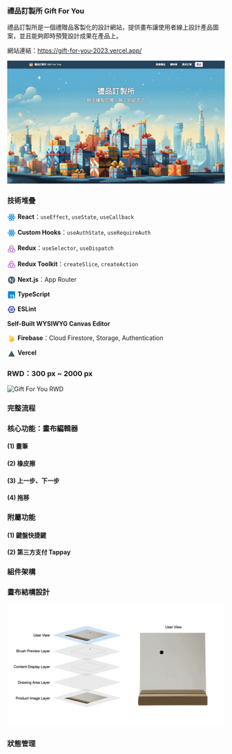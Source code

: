### 禮品訂製所 Gift For You

禮品訂製所是一個禮贈品客製化的設計網站，提供畫布讓使用者線上設計產品圖案，並且能夠即時預覽設計成果在產品上。

網站連結：https://gift-for-you-2023.vercel.app/

![Gift For You Home Page](public/images/README/home-page.jpeg)


### 技術堆疊
<img src="public/images/README/react_ts.svg" width="20" height="20" alt="React" style="vertical-align: middle;" /> **React**：`useEffect`, `useState`, `useCallback`  

<img src="public/images/README/react_ts.svg" width="20" height="20" alt="Custom Hooks" style="vertical-align: middle;" /> **Custom Hooks**：`useAuthState`, `useRequireAuth`  

<img src="public/images/README/redux-action.svg" width="20" height="20" alt="Redux" style="vertical-align: middle;" /> **Redux**：`useSelector`, `useDispatch`  

<img src="public/images/README/redux-action.svg" width="20" height="20" alt="Redux Toolkit" style="vertical-align: middle;" /> **Redux Toolkit**：`createSlice`, `createAction`  

<img src="public/images/README/next_light.svg" width="20" height="20" alt="Next.js" style="vertical-align: middle;" /> **Next.js**：App Router  

<img src="public/images/README/typescript.svg" width="20" height="20" alt="TypeScript" style="vertical-align: middle;" /> **TypeScript**  

<img src="public/images/README/eslint.svg" width="20" height="20" alt="ESLint" style="vertical-align: middle;" /> **ESLint**  

**Self-Built WYSIWYG Canvas Editor**  

<img src="public/images/README/firebase.svg" width="20" height="20" alt="Firebase" style="vertical-align: middle;" /> **Firebase**：Cloud Firestore, Storage, Authentication  

<img src="public/images/README/vercel_light.svg" width="20" height="20" alt="Vercel" style="vertical-align: middle;" /> **Vercel**


### RWD：300 px ~ 2000 px
![Gift For You RWD](public/images/README/RWD_display.gif)


### 完整流程
<!-- 待補 GIF 動畫圖-->

### 核心功能：畫布編輯器
#### (1) 畫筆
<!-- 待補 GIF 動畫圖-->
#### (2) 橡皮擦
<!-- 待補 GIF 動畫圖-->
#### (3) 上一步、下一步
<!-- 待補 GIF 動畫圖-->
#### (4) 拖移
<!-- 待補 GIF 動畫圖-->

### 附屬功能
#### (1) 鍵盤快捷鍵
#### (2) 第三方支付 Tappay
### 組件架構
<!-- 待補：組件結構  -->

<!-- ### 自定義 Hook -->

<!-- 待補：自定義 Hook 介紹  -->


### 畫布結構設計

![Canvas Structure Diagram](public/images/brush-structure-diagram.gif)


### 狀態管理
  
<!-- 待補：狀態管理動畫圖-->
